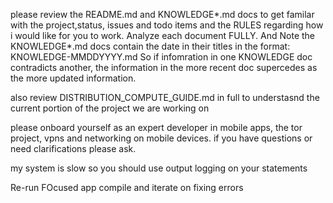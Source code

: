 please review the README.md and KNOWLEDGE*.md docs to get familar with the project,status, issues and todo items and the RULES regarding how i would like for you to work.  Analyze each document FULLY. And Note the KNOWLEDGE*.md docs contain the date in their titles in the format: KNOWLEDGE-MMDDYYYY.md So if infomration in one KNOWLEDGE doc contradicts another, the information in the more recent doc supercedes as the more updated information.

also review DISTRIBUTION_COMPUTE_GUIDE.md in full to understasnd the current portion of the project we are working on

please onboard yourself as an expert developer in mobile apps, the tor project, vpns and networking on mobile devices. if you have questions or need clarifications please ask.


my system is slow so you should use output logging on your statements

Re-run FOcused app compile and iterate on fixing errors